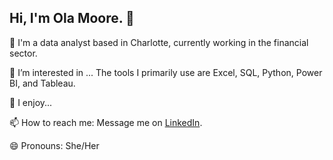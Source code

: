 ## Hi, I'm Ola Moore. 👋

💼 I'm a data analyst based in Charlotte, currently working in the financial sector.

👀 I’m interested in ... The tools I primarily use are Excel, SQL, Python, Power BI, and Tableau.

💞️ I enjoy...

📫 How to reach me: Message me on <a href="www.linkedin.com/in/ola-e-moore">LinkedIn</a>.

😄 Pronouns: She/Her

<!--
**olaemoore/olaemoore** is a ✨ _special_ ✨ repository because its `README.md` (this file) appears on your GitHub profile.

Here are some ideas to get you started:

- 🔭 I’m currently working on ...
- 🌱 I’m currently learning ...
- 👯 I’m looking to collaborate on ...
- 🤔 I’m looking for help with ...
- 💬 Ask me about ...
- 📫 How to reach me: ...
- 😄 Pronouns: ...
- ⚡ Fun fact: ...
-->
